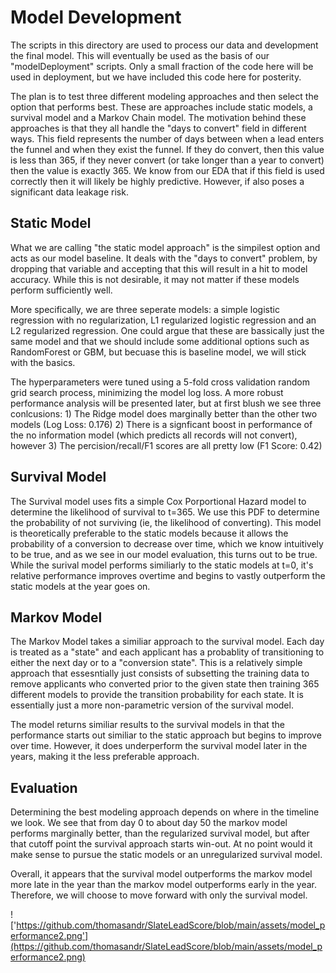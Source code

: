# Model Development
The scripts in this directory are used to process our data and development the final model. This will eventually be used as the basis of our "modelDeployment" scripts.
Only a small fraction of the code here will be used in deployment, but we have included this code here for posterity. 

The plan is to test three different modeling approaches and then select the option that performs best. These are approaches include static models, a survival model and a Markov Chain model.
The motivation behind these approaches is that they all handle the "days to convert" field in different ways. This field represents the number of days between when a lead enters the funnel 
and when they exist the funnel. If they do convert, then this value is less than 365, if they never convert (or take longer than a year to convert) then the value is exactly 365.
We know from our EDA that if this field is used correctly then it will likely be highly predictive. However, if also poses a significant data leakage risk.

## Static Model
What we are calling "the static model approach" is the simpilest option and acts as our model baseline. It deals with the "days to convert" problem, by dropping that variable and accepting
that this will result in a hit to model accuracy. While this is not desirable, it may not matter if these models perform sufficiently well.

More specifically, we are three seperate models: a simple logistic regression with no regularization, L1 regularized logistic regression and an L2 regularized regression. 
One could argue that these are bassically just the same model and that we should include some additional options such as RandomForest or GBM, but becuase this is baseline model, we will stick with the basics.

The hyperparameters were tuned using a 5-fold cross validation random grid search process, minimizing the model log loss. A more robust performance analysis will be presented
later, but at first blush we see three conlcusions: 1) The Ridge model does marginally better than the other two models (Log Loss: 0.176) 2) There is a signficant boost in performance
of the no information model (which predicts all records will not convert), however 3) The percision/recall/F1 scores are all pretty low (F1 Score: 0.42)

## Survival Model
The Survival model uses fits a simple Cox Porportional Hazard model to determine the likelihood of survival to t=365. We use this PDF to determine the probability of not surviving (ie, the likelihood of converting). This model is theoretically preferable to the static models because it allows the probability of a conversion to decrease over time, which we know intuitively to be true, and as we see in our model evaluation, this turns out to be true. While the surival model performs similiarly to the static models at t=0, it's relative performance improves overtime and begins to vastly outperform the static models at the year goes on. 

## Markov Model
The Markov Model takes a similiar approach to the survival model. Each day is treated as a "state" and each applicant has a probablity of transitioning to either the next day or to a "conversion state". This is a relatively simple approach that essesntially just consists of subsetting the training data to remove applicants who converted prior to the given state then training 365 different models to provide the transition probability for each state. It is essentially just a more non-parametric version of the survival model.

The model returns similiar results to the survival models in that the performance starts out similiar to the static approach but begins to improve over time. However, it does underperform the survival model later in the years, making it the less preferable approach.

## Evaluation
Determining the best modeling approach depends on where in the timeline we look. We see that from day 0 to about day 50 the markov model performs marginally better, than the regularized survival model, but after that cutoff point the survival approach starts win-out. At no point would it make sense to pursue the static models or an unregularized survival model.

Overall, it appears that the survival model outperforms the markov model more late in the year than the markov model outperforms early in the year. Therefore, we will choose to move forward with only the survival model.

!['https://github.com/thomasandr/SlateLeadScore/blob/main/assets/model_performance2.png'](https://github.com/thomasandr/SlateLeadScore/blob/main/assets/model_performance2.png)
